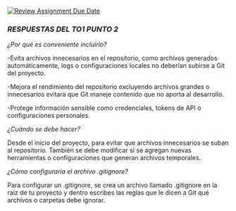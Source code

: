 [![Review Assignment Due Date](https://classroom.github.com/assets/deadline-readme-button-22041afd0340ce965d47ae6ef1cefeee28c7c493a6346c4f15d667ab976d596c.svg)](https://classroom.github.com/a/kl-E8VQf)


### *RESPUESTAS DEL TO1 PUNTO 2*

_¿Por qué es conveniente incluirlo?_

-Evita archivos innecesarios en el repositorio, como archivos generados automáticamente, logs o configuraciones locales no deberían subirse a Git del proyecto.

-Mejora el rendimiento del repositorio excluyendo archivos grandes o innecesarios evitara que Git maneje contenido que no aporta al desarrollo.

-Protege información sensible como credenciales, tokens de API o configuraciones personales.

_¿Cuándo se debe hacer?_

Desde el inicio del proyecto, para evitar que archivos innecesarios se suban al repositorio. 
También se debe modificar si se agregan nuevas herramientas o configuraciones que generan archivos temporales.

_¿Cómo configuraría el archivo .gitignore?_

Para configurar un .gitignore, se crea un archivo llamado .gitignore en la raíz de tu proyecto y dentro escribes las reglas 
que le dicen a Git qué archivos o carpetas debe ignorar.
